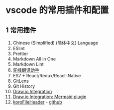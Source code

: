 # vscode 的常用插件和配置

## 1 常用插件

1. Chinese (Simplified) (简体中文) Language
1. ESlint
1. Prettier
1. Markdown All in One
1. Markdown Lint
1. [驼峰翻译助手](https://marketplace.visualstudio.com/items?itemName=svenzhao.var-translation)
1. ES7 + React/Redux/React-Native
1. GitLens
1. Git History
1. [Draw.io Integration](https://marketplace.visualstudio.com/items?itemName=hediet.vscode-drawio)
1. [Draw.io Integration: Mermaid plugin](https://marketplace.visualstudio.com/items?itemName=nopeslide.vscode-drawio-plugin-mermaid)
1. [koroFileHeader](https://marketplace.visualstudio.com/items?itemName=OBKoro1.korofileheader) - [github](https://github.com/OBKoro1/koro1FileHeader/wiki/%E5%AE%89%E8%A3%85%E5%92%8C%E5%BF%AB%E9%80%9F%E4%B8%8A%E6%89%8B)
